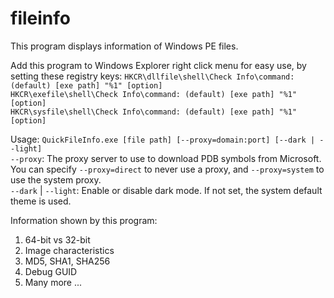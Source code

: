 # fileinfo

This program displays information of Windows PE files.

Add this program to Windows Explorer right click menu for easy use, by setting these registry keys:
  `HKCR\dllfile\shell\Check Info\command: (default) [exe path] "%1" [option]`  
  `HKCR\exefile\shell\Check Info\command: (default) [exe path] "%1" [option]`  
  `HKCR\sysfile\shell\Check Info\command: (default) [exe path] "%1" [option]`  

Usage: `QuickFileInfo.exe [file path] [--proxy=domain:port] [--dark | --light]`  
  `--proxy`: The proxy server to use to download PDB symbols from Microsoft. You can specify `--proxy=direct` to never use a proxy, and `--proxy=system` to use the system proxy.  
  `--dark` | `--light`: Enable or disable dark mode. If not set, the system default theme is used.  

Information shown by this program:
1. 64-bit vs 32-bit
2. Image characteristics
3. MD5, SHA1, SHA256
4. Debug GUID
5. Many more ...
